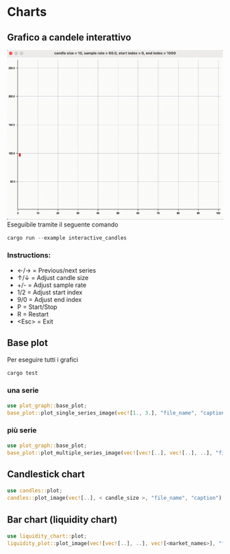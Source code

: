 # Charts

## Grafico a candele interattivo

![gif architettura](./images/candles.gif)
Eseguibile tramite il seguente comando

```rust
cargo run --example interactive_candles 
```

### Instructions:

- ←/→ = Previous/next series
- ↑/↓ = Adjust candle size
- +/- = Adjust sample rate
- 1/2 = Adjust start index
- 9/0 = Adjust end index
- P = Start/Stop
- R = Restart
- \<Esc> = Exit

## Base plot

Per eseguire tutti i grafici

```rust
cargo test
```

### una serie

```rust
use plot_graph::base_plot;
base_plot::plot_single_series_image(vec![1., 3.], "file_name", "caption");
```

### più serie

```rust
use plot_graph::base_plot;
base_plot::plot_multiple_series_image(vec![vec![..], vec![..], ..], "file_name", "caption");
```

## Candlestick chart

```rust
use candles::plot;
candles::plot_image(vec![..], < candle_size >, "file_name", "caption");
```

## Bar chart (liquidity chart)

```rust
use liquidity_chart::plot;
liquidity_plot::plot_image(vec![vec![..], ..], vec![<market_names>], "file_name");
```
